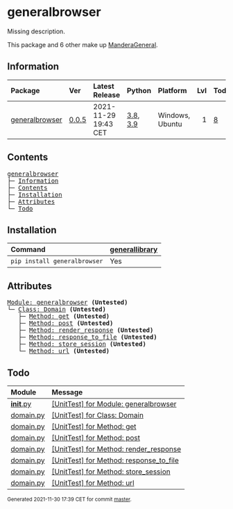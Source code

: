 # generalbrowser
Missing description.

This package and 6 other make up [ManderaGeneral](https://github.com/ManderaGeneral).

## Information
| Package                                                            | Ver                                               | Latest Release       | Python                                                                                                                   | Platform        |   Lvl | Todo                                                       | Tests   |
|:-------------------------------------------------------------------|:--------------------------------------------------|:---------------------|:-------------------------------------------------------------------------------------------------------------------------|:----------------|------:|:-----------------------------------------------------------|:--------|
| [generalbrowser](https://github.com/ManderaGeneral/generalbrowser) | [0.0.5](https://pypi.org/project/generalbrowser/) | 2021-11-29 19:43 CET | [3.8](https://www.python.org/downloads/release/python-380/), [3.9](https://www.python.org/downloads/release/python-390/) | Windows, Ubuntu |     1 | [8](https://github.com/ManderaGeneral/generalbrowser#Todo) | -14.3 % |

## Contents
<pre>
<a href='#generalbrowser'>generalbrowser</a>
├─ <a href='#Information'>Information</a>
├─ <a href='#Contents'>Contents</a>
├─ <a href='#Installation'>Installation</a>
├─ <a href='#Attributes'>Attributes</a>
└─ <a href='#Todo'>Todo</a>
</pre>

## Installation
| Command                      | <a href='https://pypi.org/project/generallibrary'>generallibrary</a>   |
|:-----------------------------|:-----------------------------------------------------------------------|
| `pip install generalbrowser` | Yes                                                                    |

## Attributes
<pre>
<a href='https://github.com/ManderaGeneral/generalbrowser/blob/master/generalbrowser/__init__.py#L1'>Module: generalbrowser</a> <b>(Untested)</b>
└─ <a href='https://github.com/ManderaGeneral/generalbrowser/blob/master/generalbrowser/domain.py#L11'>Class: Domain</a> <b>(Untested)</b>
   ├─ <a href='https://github.com/ManderaGeneral/generalbrowser/blob/master/generalbrowser/domain.py#L46'>Method: get</a> <b>(Untested)</b>
   ├─ <a href='https://github.com/ManderaGeneral/generalbrowser/blob/master/generalbrowser/domain.py#L41'>Method: post</a> <b>(Untested)</b>
   ├─ <a href='https://github.com/ManderaGeneral/generalbrowser/blob/master/generalbrowser/domain.py#L51'>Method: render_response</a> <b>(Untested)</b>
   ├─ <a href='https://github.com/ManderaGeneral/generalbrowser/blob/master/generalbrowser/domain.py#L58'>Method: response_to_file</a> <b>(Untested)</b>
   ├─ <a href='https://github.com/ManderaGeneral/generalbrowser/blob/master/generalbrowser/domain.py#L23'>Method: store_session</a> <b>(Untested)</b>
   └─ <a href='https://github.com/ManderaGeneral/generalbrowser/blob/master/generalbrowser/domain.py#L20'>Method: url</a> <b>(Untested)</b>
</pre>

## Todo
| Module                                                                                                               | Message                                                                                                                                         |
|:---------------------------------------------------------------------------------------------------------------------|:------------------------------------------------------------------------------------------------------------------------------------------------|
| <a href='https://github.com/ManderaGeneral/generalbrowser/blob/master/generalbrowser/__init__.py#L1'>__init__.py</a> | <a href='https://github.com/ManderaGeneral/generalbrowser/blob/master/generalbrowser/__init__.py#L1'>[UnitTest] for Module: generalbrowser</a>  |
| <a href='https://github.com/ManderaGeneral/generalbrowser/blob/master/generalbrowser/domain.py#L1'>domain.py</a>     | <a href='https://github.com/ManderaGeneral/generalbrowser/blob/master/generalbrowser/domain.py#L11'>[UnitTest] for Class: Domain</a>            |
| <a href='https://github.com/ManderaGeneral/generalbrowser/blob/master/generalbrowser/domain.py#L1'>domain.py</a>     | <a href='https://github.com/ManderaGeneral/generalbrowser/blob/master/generalbrowser/domain.py#L46'>[UnitTest] for Method: get</a>              |
| <a href='https://github.com/ManderaGeneral/generalbrowser/blob/master/generalbrowser/domain.py#L1'>domain.py</a>     | <a href='https://github.com/ManderaGeneral/generalbrowser/blob/master/generalbrowser/domain.py#L41'>[UnitTest] for Method: post</a>             |
| <a href='https://github.com/ManderaGeneral/generalbrowser/blob/master/generalbrowser/domain.py#L1'>domain.py</a>     | <a href='https://github.com/ManderaGeneral/generalbrowser/blob/master/generalbrowser/domain.py#L51'>[UnitTest] for Method: render_response</a>  |
| <a href='https://github.com/ManderaGeneral/generalbrowser/blob/master/generalbrowser/domain.py#L1'>domain.py</a>     | <a href='https://github.com/ManderaGeneral/generalbrowser/blob/master/generalbrowser/domain.py#L58'>[UnitTest] for Method: response_to_file</a> |
| <a href='https://github.com/ManderaGeneral/generalbrowser/blob/master/generalbrowser/domain.py#L1'>domain.py</a>     | <a href='https://github.com/ManderaGeneral/generalbrowser/blob/master/generalbrowser/domain.py#L23'>[UnitTest] for Method: store_session</a>    |
| <a href='https://github.com/ManderaGeneral/generalbrowser/blob/master/generalbrowser/domain.py#L1'>domain.py</a>     | <a href='https://github.com/ManderaGeneral/generalbrowser/blob/master/generalbrowser/domain.py#L20'>[UnitTest] for Method: url</a>              |

<sup>
Generated 2021-11-30 17:39 CET for commit <a href='https://github.com/ManderaGeneral/generalbrowser/commit/master'>master</a>.
</sup>

